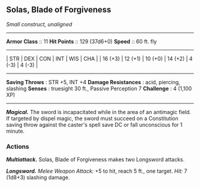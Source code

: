 
## Solas, Blade of Forgiveness
*Small construct, unaligned*
___
**Armor Class** :: 11 
**Hit Points** :: 129 (37d6+0)
**Speed** :: 60 ft. fly
___
| STR     | DEX     | CON     | INT     | WIS    | CHA    |
| 16 (+3) | 12 (+1) | 10 (+0) | 14 (+2) | 4 (-3) | 4 (-3) |
___
**Saving Throws** : STR +5, INT +4
**Damage Resistances** : acid, piercing, slashing
**Senses** : truesight 30 ft., Passive Perception 7
**Challenge** : 4 (1,100 XP)
___
***Magical.*** The sword is incapacitated while in the area of an antimagic field. If targeted by dispel magic, the sword must succeed on a Constitution saving throw against the caster's spell save DC or fall unconscious for 1 minute.
### Actions
***Multiattack.*** Solas, Blade of Forgiveness makes two Longsword attacks. 

***Longsword.*** *Melee Weapon Attack:* +5 to hit, reach 5 ft., one target. *Hit:* 7 (1d8+3) slashing damage. 
